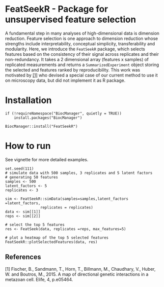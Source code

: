 # FeatSeekR - Package for unsupervised feature selection

A fundamental step in many analyses of high-dimensional data is dimension 
reduction. Feature selection is one approach to dimension reduction whose 
strengths include interpretability, conceptual simplicity, transferability 
and modularity.
Here, we introduce the `FeatSeekR` package, which selects features based on 
the consistency of their signal across replicates and their non-redundancy.
It takes a 2 dimensional array (features x samples) of replicated measurements
and returns a `SummarizedExperiment` object storing the selected and features ranked by 
reproducibility. This work was motivated by [[1]](#1) who devised a special case of
our current method to use it on microscopy data, but did not implement it as R package.


# Installation


```{r, eval=FALSE}
if (!requireNamespace("BiocManager", quietly = TRUE))
    install.packages("BiocManager")

BiocManager::install("FeatSeekR")
```


# How to run

See vignette for more detailed examples.

```{r}
set.seed(111)
# simulate data with 500 samples, 3 replicates and 5 latent factors 
# generating 50 features
samples <- 500
latent_factors <- 5
replicates <- 3

sim <- FeatSeekR::simData(samples=samples,latent_factors =latent_factors,
                replicates = replicates)
data <- sim[[1]]
reps <- sim[[2]]

# select the top 5 features
res <- FeatSeek(data, replicates =reps, max_features=5)

# plot a heatmap of the top 5 selected features 
FeatSeekR::plotSelectedFeatures(data, res)
```


## References
<a id="1">[1]</a> 
Fischer, B., Sandmann, T., Horn, T., Billmann, M., Chaudhary, V., Huber, W. and Boutros, M., 2015. A map of directional genetic interactions in a metazoan cell. Elife, 4, p.e05464.
```
